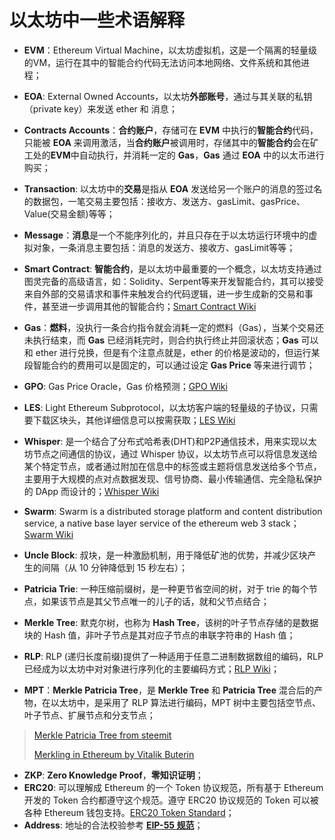 # 以太坊中一些术语解释

- **EVM**：Ethereum Virtual Machine，以太坊虚拟机，这是一个隔离的轻量级的VM，运行在其中的智能合约代码无法访问本地网络、文件系统和其他进程；
- **EOA**: External Owned Accounts，以太坊**外部账号**，通过与其关联的私钥（private key）来发送 ether 和 消息；
- **Contracts Accounts**：**合约账户**，存储可在 **EVM** 中执行的**智能合约**代码，只能被 **EOA** 来调用激活，当**合约账户**被调用时，存储其中的**智能合约**会在矿工处的**EVM**中自动执行，并消耗一定的 **Gas**，**Gas** 通过 **EOA** 中的以太币进行购买；
- **Transaction**: 以太坊中的**交易**是指从 **EOA** 发送给另一个账户的消息的签过名的数据包，一笔交易主要包括：接收方、发送方、gasLimit、gasPrice、Value(交易金额)等等；
- **Message**：**消息**是一个不能序列化的，并且只存在于以太坊运行环境中的虚拟对象，一条消息主要包括：消息的发送方、接收方、gasLimit等等；
- **Smart Contract**: **智能合约**，是以太坊中最重要的一个概念，以太坊支持通过图灵完备的高级语言，如：Solidity、Serpent等来开发智能合约，其可以接受来自外部的交易请求和事件来触发合约代码逻辑，进一步生成新的交易和事件，甚至进一步调用其他的智能合约；[Smart Contract Wiki](https://en.wikipedia.org/wiki/Smart_contract)

- **Gas**：**燃料**，没执行一条合约指令就会消耗一定的燃料（Gas），当某个交易还未执行结束，而 **Gas** 已经消耗完时，则合约执行终止并回滚状态；**Gas** 可以和 ether 进行兑换，但是有个注意点就是，ether 的价格是波动的，但运行某段智能合约的费用可以是固定的，可以通过设定 **Gas Price** 等来进行调节；
- **GPO**: Gas Price Oracle，Gas 价格预测；[GPO Wiki](https://github.com/ethereum/go-ethereum/wiki/Gas-Price-Oracle)
- **LES**: Light Ethereum Subprotocol，以太坊客户端的轻量级的子协议，只需要下载区块头，其他详细信息可以按需获取；[LES Wiki](https://github.com/ethereum/wiki/wiki/Light-client-protocol)
- **Whisper**: 是一个结合了分布式哈希表(DHT)和P2P通信技术，用来实现以太坊节点之间通信的协议，通过 Whisper 协议，以太坊节点可以将信息发送给某个特定节点，或者通过附加在信息中的标签或主题将信息发送给多个节点，主要用于大规模的点对点数据发现、信号协商、最小传输通信、完全隐私保护的 DApp 而设计的；[Whisper Wiki](https://github.com/ethereum/wiki/wiki/Whisper)
- **Swarm**: Swarm is a distributed storage platform and content distribution service, a native base layer service of the ethereum web 3 stack；[Swarm Wiki](https://github.com/ethersphere/swarm)
- **Uncle Block**: 叔块，是一种激励机制，用于降低矿池的优势，并减少区块产生的间隔（从 10 分钟降低到 15 秒左右）；
- **Patricia Trie**: 一种压缩前缀树，是一种更节省空间的树，对于 trie 的每个节点，如果该节点是其父节点唯一的儿子的话，就和父节点结合；
- **Merkle Tree**: 默克尔树，也称为 **Hash Tree**，该树的叶子节点存储的是数据块的 Hash 值，非叶子节点是其对应子节点的串联字符串的 Hash 值；
- **RLP**: RLP (递归长度前缀)提供了一种适用于任意二进制数据数组的编码，RLP已经成为以太坊中对对象进行序列化的主要编码方式；[RLP Wiki](https://github.com/ethereum/wiki/wiki/[中文]-RLP)；
- **MPT**：**Merkle Patricia Tree**，是 **Merkle Tree** 和 **Patricia Tree** 混合后的产物，在以太坊中，是采用了 RLP 算法进行编码，MPT 树中主要包括空节点、叶子节点、扩展节点和分支节点；

> [Merkle Patricia Tree from steemit](https://steemit.com/cryptocurrency/@nadifsd/merkle-patricia-tree)
>
> [Merkling in Ethereum by Vitalik Buterin](https://blog.ethereum.org/2015/11/15/merkling-in-ethereum/)

- **ZKP**: **Zero Knowledge Proof**，**零知识证明**；
- **ERC20**: 可以理解成 Ethereum 的一个 Token 协议规范，所有基于 Ethereum 开发的 Token 合约都遵守这个规范。遵守 ERC20 协议规范的 Token 可以被各种 Ethereum 钱包支持。[ERC20 Token Standard](https://theethereum.wiki/w/index.php/ERC20_Token_Standard)；
- **Address**: 地址的合法校验参考 [**EIP-55 规范**](https://github.com/ethereum/EIPs/blob/master/EIPS/eip-55.md)；